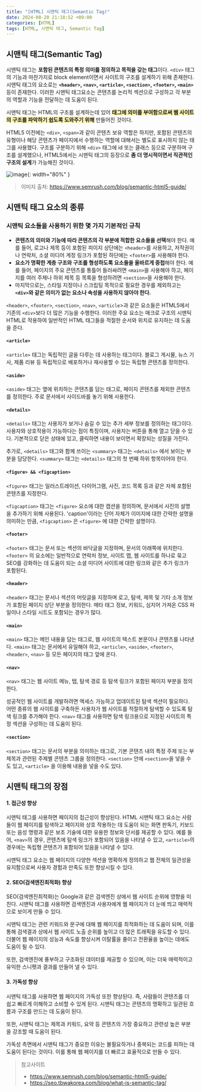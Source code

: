 ```yaml
---
title: "[HTML] 시맨틱 태그(Semantic Tag)"
date: 2024-08-20 21:18:52 +09:00
categories: [HTML]
tags: [HTML, 시맨틱 태그, Semantic Tag]
---
```


## **시맨틱 태그(Semantic Tag)**

시맨틱 태그는 **포함된 콘텐츠의 특정 의미를 정의하고 목적을 갖는 태그**이다. ```<div>``` 태그의 기능과 마찬가지로 block element이면서 사이트의 구조를 설계하기 위해 존재한다. 시맨틱 태그의 요소로는 **```<header>```, ```<nav>```, ```<article>```, ```<section>```, ```<footer>```, ```<main>```** 등이 존재한다. 이러한 시맨틱 태그요소는 콘텐츠를 논리적 섹션으로 구성하고 각 부분의 역할과 기능을 전달하는 데 도움이 된다.

시맨틱 태그는 HTML의 구조를 설계하는데 있어 **<span style="background:#fff5b1;">태그에 의미를 부여함으로써 웹 사이트의 구조를 파악하기 쉽도록 도와주기 위해</span>** 만들어진 것이다.

HTML5 이전에는 ```<div>```, ```<span>```과 같이 콘텐츠 보유 역할은 하지만, 포함된 콘텐츠의 유형이나 해당 콘텐츠가 페이지에서 수행하는 역할에 대해서는 별도로 표시하지 않는 태그를 사용했다. 구조를 구분하기 위해 ```<div>``` 태그에 id 또는 클래스 등으로 구분하며 구조를 설계했으나, HTML5에서는 시맨틱 태그의 등장으로 **좀 더 명시적이면서 직관적인 구조의 설계**가 가능해진 것이다.

![image](/post/HTML_시맨틱태그.webp){: width="80%" }

> 이미지 출처: <https://www.semrush.com/blog/semantic-html5-guide/>

## **시맨틱 태그 요소의 종류**

### 시맨틱 요소들을 사용하기 위한 몇 가지 기본적인 규칙

- **콘텐츠의 의미와 기능에 따라 콘텐츠의 각 부분에 적합한 요소들을 선택**해야 한다. 예를 들어, 로고나 제목 등이 포함된 피이지 상단에는 ```<header>```를 사용하고, 저작권이나 연락처, 소셜 미디어 계정 링크가 포함된 하단에는 ```<footer>```를 사용해야 한다.
- **요소가 명확한 계층 구조와 구조를 형성하도록 요소들을 올바르게 중첩**해야 한다. 예를 들어, 페이지의 주요 콘텐츠를 통틀어 들러싸려면 ```<main>```을 사용해야 하고, 페이지를 여러 주제나 하위 제목 등 목록을 형성하려면 ```<section>```을 사용해야 한다.
- 마지막으로는, 스타일 지정이나 스크립팅 목적으로 필요한 경우를 제외하고는 **```<div>```와 같은 의미가 없는 요소나 속성을 사용하지 않아야 한다.**

```<header>```, ```<footer>```, ```<section>```, ```<nav>```, ```<article```>과 같은 요소들은 HTML5에서 기존의 ```<div>```보다 더 많은 기능을 수행한다. 이러한 주요 요소는 매크로 구조의 시맨틱 HTML로 작용하여 일반적인 HTML 태그들을 적절한 순서와 위치로 유지하는 데 도움을 준다.

#### **```<article>```**

```<article>``` 태그는 독립적인 글을 다루는 데 사용하는 태그이다. 블로그 게시물, 뉴스 기사, 제품 리뷰 등 독립적으로 배포하거나 재사용할 수 있는 독립형 콘텐츠를 정의한다.

#### **```<aside>```**

```<aside>``` 태그는 옆에 위치하는 콘텐츠를 담는 태그로, 페이지 콘텐츠를 제외한 콘텐츠를 정의한다. 주로 문서에서 사이드바를 놓기 위해 사용한다.

#### **```<details>```**

```<details>``` 태그는 사용자가 보거나 숨길 수 있는 추가 세부 정보를 정의하는 태그이다. 사용자와 상호작용이 가능하다는 점이 특징이며, 사용자는 버튼을 통해 열고 닫을 수 있다. 기본적으로 닫은 상태에 있고, 클릭하면 내용이 보이면서 확장되는 성질을 가진다.

추가로, ```<details>``` 태그와 함께 쓰이는 ```<summary>``` 태그는 ```<details>``` 에서 보이는 부분을 담당한다. ```<summary>``` 태그는 ```<details>``` 태그의 첫 번째 하위 항목이어야 한다.

#### **```<figure> && <figcaption>```**

```<figure>``` 태그는 일러스트레이션, 다이어그램, 사진, 코드 목록 등과 같은 자체 포함된 콘텐츠를 지정한다.

```<figcaption>``` 태그는 ```<figure>``` 요소에 대한 캡션을 정의하며, 문서에서 사진의 설명을 추가하기 위해 사용된다. 'caption'이라는 단어 자체가 이미지에 대한 간략한 설명을 의미하는 만큼, ```<figcaption>``` 은 ```<figure>``` 에 대한 간략한 설명이다.

#### **```<footer>```**

```<footer>``` 태그는 문서 또는 섹션의 바닥글을 지정하며, 문서의 아래쪽에 위치한다. ```<footer>``` 의 요소에는 일반적으로 연락처 정보, 사이트 맵, 웹 사이트를 하나로 묶고 SEO를 강화하는 데 도움이 되는 소셜 미디어 사이트에 대한 링크와 같은 추가 링크가 포함된다.

#### **```<header>```**

```<header>``` 태그는 문서나 섹션의 머릿글을 지정하며 로고, 탐색, 제목 및 기타 소개 정보가 포함된 페이지 상단 부분을 정의한다. 메타 태그 정보, 키워드, 심지어 가져온 CSS 파일이나 스타일 시트도 포함되는 경우가 많다.

#### **```<main>```**

```<main>``` 태그는 메인 내용을 담는 태그로, 웹 사이트의 텍스트 본문이나 콘텐츠를 나타낸다. ```<main>``` 태그는 문서에서 유일해야 하고, ```<article>```, ```<aside>```, ```<footer>```, ```<header>```, ```<nav>``` 등 모든 페이지의 태그 앞에 온다.

#### **```<nav>```**

```<nav>``` 태그는 웹 사이트 메뉴, 탭, 탐색 경로 등 탐색 링크가 포함된 페이지 부분을 정의한다.

성공적인 웹 사이트를 개발하려면 액세스 가능하고 업데이트된 탐색 섹션이 필요하다. 어떤 종류의 웹 사이트를 구축하든 사용자가 웹 사이트를 적절하게 탐색할 수 있도록 탐색 링크를 추가해야 한다. ```<nav>``` 태그를 사용하면 탐색 링크용으로 지정된 사이트의 특정 섹션을 구성하는 데 도움이 된다.

#### **```<section>```**

```<section>``` 태그는 문서의 부분을 의미하는 태그로, 기본 콘텐츠 내의 특정 주제 또는 부제목과 관련된 주제별 콘텐츠 그룹을 정의한다. ```<section>``` 안에 ```<section>```을 넣을 수도 있고, ```<article>``` 을 이용해 내용을 넣을 수도 있다.

## **시맨틱 태그의 장점**

#### **1. 접근성 향상**

시맨틱 태그를 사용하면 페이지의 접근성이 향상된다. HTML 시맨틱 태그 요소는 사람들이 웹 페이지를 탐색하고 페이지와 상호 작용하는 데 도움이 되는 화면 판독기, 키보드 또는 음성 명령과 같은 보조 기술에 대한 유용한 정보와 단서를 제공할 수 있다. 예를 들어, ```<nav>```의 경우, 콘텐츠에 탐색 링크가 포함되어 있음을 나타낼 수 있고, ```<article>```의 경우에는 독립형 콘텐츠가 포함되어 있음을 나타낼 수 있다.

시맨틱 태그 요소는 웹 페이지의 다양한 섹션을 명확하게 정의하고 웹 전체의 일관성을 유지함으로써 사용자 경험과 만족도 또한 향상시킬 수 있다.

#### **2. SEO(검색엔진최적화) 향상**

SEO(검색엔진최적화)는 Google과 같은 검색엔진 상에서 웹 사이트 순위에 영향을 미친다. 시맨틱 태그를 사용하면 검색엔진과 사용자에게 웹 페이지가 더 눈에 띄고 매력적으로 보이게 만들 수 있다.

시맨틱 태그는 관련 키워드와 문구에 대해 웹 페이지를 최적화하는 데 도움이 되며, 이를 통해 검색결과 상에서 웹 사이트 노출 순위를 높이고 더 많은 트래픽을 유도할 수 있다. 더불어 웹 페이지의 성능과 속도를 향상시켜 이탈률을 줄이고 전환율을 높이는 데에도 도움이 될 수 있다.

또한, 검색엔진에 풍부하고 구조화된 데이터를 제공할 수 있으며, 이는 더욱 매력적이고 유익한 스니펫과 결과를 만들어 낼 수 있다.

#### **3. 가독성 향상**

시맨틱 태그를 사용하면 웹 페이지의 가독성 또한 향상된다. 즉, 사람들이 콘텐츠를 더 쉽고 빠르게 이해하고 소비할 수 있게 된다. 시맨틱 태그는 콘텐츠의 명확하고 일관된 흐름과 구조를 만드는 데 도움이 된다.

또한, 시맨틱 태그는 제목과 키워드, 요약 등 콘텐츠의 가장 중요하고 관련성 높은 부분을 강조할 때 도움이 된다.

가독성 측면에서 시맨틱 태그가 중요한 이유는 불필요하거나 중복되는 코드를 피하는 데 도움이 된다는 것이다. 이를 통해 웹 페이지를 더 빠르고 효율적으로 만들 수 있다.



> 참고사이트
> - <https://www.semrush.com/blog/semantic-html5-guide/>
> - <https://seo.tbwakorea.com/blog/what-is-semantic-tag/>
